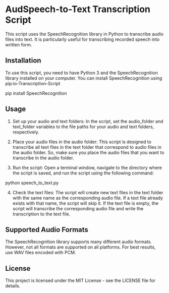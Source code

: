 # AudSpeech-to-Text Transcription Script
This script uses the SpeechRecognition library in Python to transcribe audio files into text. It is particularly useful for transcribing recorded speech into written form.

## Installation
To use this script, you need to have Python 3 and the SpeechRecognition library installed on your computer. You can install SpeechRecognition using pip:io-Transcription-Script

pip install SpeechRecognition

## Usage

1. Set up your audio and text folders: In the script, set the audio_folder and text_folder variables to the file paths for your audio and text folders, respectively.

2. Place your audio files in the audio folder: This script is designed to transcribe all text files in the text folder that correspond to audio files in the audio folder. So, make sure you place the audio files that you want to transcribe in the audio folder.

3. Run the script: Open a terminal window, navigate to the directory where the script is saved, and run the script using the following command:

python speech_to_text.py

4. Check the text files: The script will create new text files in the text folder with the same name as the corresponding audio file. If a text file already exists with that name, the script will skip it. If the text file is empty, the script will transcribe the corresponding audio file and write the transcription to the text file.

## Supported Audio Formats
The SpeechRecognition library supports many different audio formats. However, not all formats are supported on all platforms. For best results, use WAV files encoded with PCM.

## License
This project is licensed under the MIT License - see the LICENSE file for details.
